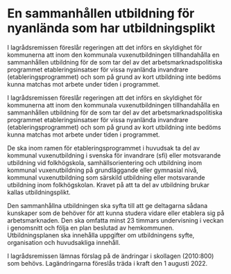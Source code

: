 # En sammanhållen utbildning för nyanlända som har utbildningsplikt

I lagrådsremissen föreslår regeringen att det införs en skyldighet för kommunerna att inom den kommunala vuxenutbildningen tillhandahålla en sammanhållen utbildning för de som tar del av det arbetsmarknadspolitiska programmet etableringsinsatser för vissa nyanlända invandrare (etableringsprogrammet) och som på grund av kort utbildning inte bedöms kunna matchas mot arbete under tiden i programmet.

I lagrådsremissen föreslår regeringen att det införs en skyldighet för kommunerna att inom den kommunala vuxenutbildningen tillhandahålla en sammanhållen utbildning för de som tar del av det arbetsmarknadspolitiska programmet etableringsinsatser för vissa nyanlända invandrare (etableringsprogrammet) och som på grund av kort utbildning inte bedöms kunna matchas mot arbete under tiden i programmet.

De ska inom ramen för etableringsprogrammet i huvudsak ta del av kommunal vuxenutbildning i svenska för invandrare (sfi) eller motsvarande utbildning vid folkhögskola, samhällsorientering och utbildning inom kommunal vuxenutbildning på grundläggande eller gymnasial nivå, kommunal vuxenutbildning som särskild utbildning eller motsvarande utbildning inom folkhögskolan. Kravet på att ta del av utbildning brukar kallas utbildningsplikt.

Den sammanhållna utbildningen ska syfta till att ge deltagarna sådana kunskaper som de behöver för att kunna studera vidare eller etablera sig på arbetsmarknaden. Den ska omfatta minst 23 timmars undervisning i veckan i genomsnitt och följa en plan beslutad av hemkommunen. Utbildningsplanen ska innehålla uppgifter om utbildningens syfte, organisation och huvudsakliga innehåll.

I lagrådsremissen lämnas förslag på de ändringar i skollagen (2010:800) som behövs. Lagändringarna föreslås träda i kraft den 1 augusti 2022.
